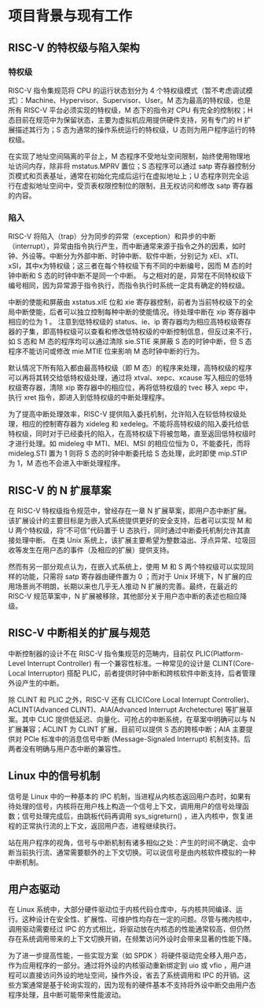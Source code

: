 # 项目背景与现有工作

## RISC-V 的特权级与陷入架构

### 特权级

RISC-V 指令集规范将 CPU 的运行状态划分为 4 个特权级模式（暂不考虑调试模式）：Machine、Hypervisor、Supervisor、User。M 态为最高的特权级，也是所有 RISC-V 平台必须实现的特权级，M 态下的指令对 CPU 有完全的控制权；H 态目前在规范中为保留状态，主要为虚拟机应用提供硬件支持，另有专门的 H 扩展描述其行为；S 态为通常的操作系统运行的特权级，U 态则为用户程序运行的特权级。

在实现了地址空间隔离的平台上，M 态程序不受地址空间限制，始终使用物理地址访问内存，除非将 mstatus.MPRV 置位；S 态程序可以通过 satp 寄存器控制分页模式和页表基址，通常在初始化完成后运行在虚拟地址上；U 态程序则完全运行在虚拟地址空间中，受页表权限控制位的限制，且无权访问和修改 satp 寄存器的内容。

### 陷入

RISC-V 将陷入（trap）分为同步的异常（exception）和异步的中断（interrupt），异常由指令执行产生，而中断通常来源于指令之外的因素，如时钟、外设等。中断分为外部中断、时钟中断、软件中断，分别记为 xEI、xTI、xSI，其中x为特权级；这三者在每个特权级下有不同的中断编号，因而 M 态的时钟中断和 S 态的时钟中断不是同一个中断。
与之相对的是，异常在不同特权级下编号相同，因为异常源于指令执行，而指令执行时系统一定具有确定的特权级。

中断的使能和屏蔽由 xstatus.xIE 位和 xie 寄存器控制，前者为当前特权级下的全局中断使能，后者可以独立控制每种中断的使能情况。待处理中断在 xip 寄存器中相应的位为 1 。
注意到低特权级的 status、ie、ip 寄存器均为相应高特权级寄存器的子集，即高特权级可以查看和修改低特权级的中断控制信息，但反过来不行，如 S 态和 M 态的程序均可以通过清除 sie.STIE 来屏蔽 S 态的时钟中断，但 S 态程序不能访问或修改 mie.MTIE 位来影响 M 态时钟中断的行为。

默认情况下所有陷入都由最高特权级（即 M 态）的程序来处理，高特权级的程序可以再将其转交给低特权级处理，通过将 xtval、xepc、xcause 写入相应的低特权级寄存器，清除 xip 寄存器中的相应位，再将低特权级的 tvec 移入 xepc 中，执行 xret 指令，即进入到低特权级的中断处理程序。

为了提高中断处理效率，RISC-V 提供陷入委托机制，允许陷入在较低特权级处理，相应的控制寄存器为 xideleg 和 xedeleg。不能将高特权级的陷入委托给低特权级，同时对于已经委托的陷入，在高特权级下将被忽略，直至返回低特权级时才进行处理。如 mideleg 中 MTI、MEI、MSI 的相应位恒为 0，不能委托，而将 mideleg.STI 置为 1 则将 S 态的时钟中断委托给 S 态处理，此时即使 mip.STIP 为 1，M 态也不会进入中断处理程序。

## RISC-V 的 N 扩展草案

在 RISC-V 特权级指令规范中，曾经存在一章 N 扩展草案，即用户态中断扩展。该扩展设计的主要目标是为嵌入式系统提供更好的安全支持，后者可以实现 M 和 U 两个特权级，将“不可信”代码置于 U 态执行，同时通过中断委托机制允许其直接处理中断。
在类 Unix 系统上，该扩展主要希望为整数溢出、浮点异常、垃圾回收等发生在用户态的事件（及相应的扩展）提供支持。

然而有另一部分观点认为，在嵌入式系统上，使用 M 和 S 两个特权级可以实现同样的功能，只需将 satp 寄存器由硬件置为 0 ；而对于 Unix 环境下，N 扩展的应用场景尚不明朗，长期以来也几乎无人推动 N 扩展的完善。最终，在最近的 RISC-V 规范草案中，N 扩展被移除，其他部分关于用户态中断的表述也相应降级。

## RISC-V 中断相关的扩展与规范

中断控制器的设计不在 RISC-V 指令集规范的范畴内，目前仅 PLIC(Platform-Level Interrupt Controller) 有一个兼容性标准。一种常见的设计是 CLINT(Core-Local Interruptor) 搭配 PLIC，前者提供时钟中断和跨核软件中断支持，后者管理外设产生的中断。

除 CLINT 和 PLIC 之外，RISC-V 还有 CLIC(Core Local Interrupt Controller)、ACLINT(Advanced CLINT)、AIA(Advanced Interrupt Archetecture) 等扩展草案。其中 CLIC 提供低延迟、向量化、可抢占的中断系统，在草案中明确可以与 N 扩展兼容；ACLINT 为 CLINT 扩展，目前可以提供 S 态的跨核中断；AIA 主要提供对 PCIe 标准中的消息信号中断 (Message-Signaled Interrupt) 机制支持。后两者没有明确与用户态中断的兼容性。

## Linux 中的信号机制

信号是 Linux 中的一种基本的 IPC 机制，当进程从内核态返回用户态时，如果有待处理的信号，内核将在用户栈上构造一个信号上下文，调用用户的信号处理函数；信号处理完成后，由跳板代码再调用 sys_sigreturn() ，进入内核中，恢复进程的正常执行流的上下文，返回用户态，进程继续执行。

站在用户程序的视角，信号与中断机制有诸多相似之处：产生的时间不确定、会中断当前执行流、通常需要额外的上下文切换。可以说信号是由内核软件模拟的一种中断机制。

## 用户态驱动

在 Linux 系统中，大部分硬件驱动位于内核代码仓库中，与内核共同编译、运行。这种设计在安全性、扩展性、可维护性均存在一定的问题。尽管与微内核中，调用驱动需要经过 IPC 的方式相比，将驱动放在内核态的性能通常较高，但仍然存在系统调用带来的上下文切换开销，在频繁访问外设时会带来显著的性能下降。

为了进一步提高性能，一些实现方案（如 SPDK ）将硬件驱动完全移入用户态，作为应用程序的一部分。通过将外设的内核驱动重新绑定到 uio 或 vfio ，用户进程可以直接访问外设的地址空间，操作外设，省去了系统调用和 IPC 的开销。这些方案通常是基于轮询实现的，因为现有的硬件基本不支持将外设中断交由用户态程序处理，且中断可能带来性能波动。
